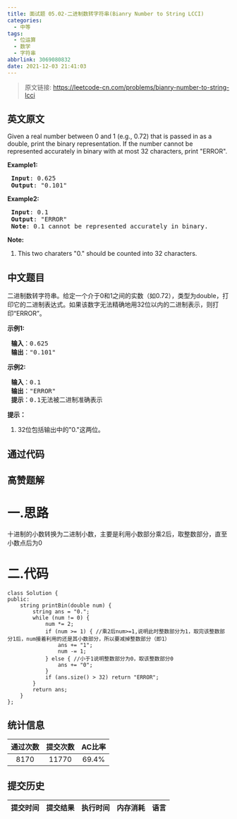 ```yaml
---
title: 面试题 05.02-二进制数转字符串(Bianry Number to String LCCI)
categories:
  - 中等
tags:
  - 位运算
  - 数学
  - 字符串
abbrlink: 3069080832
date: 2021-12-03 21:41:03
---
```


> 原文链接: https://leetcode-cn.com/problems/bianry-number-to-string-lcci


## 英文原文
<div><p>Given a real number between 0 and 1 (e.g., 0.72) that is passed in as a double, print the binary representation. If the number cannot be represented accurately in binary with at most 32 characters, print &quot;ERROR&quot;.</p>

<p><strong>Example1:</strong></p>

<pre>
<strong> Input</strong>: 0.625
<strong> Output</strong>: &quot;0.101&quot;
</pre>

<p><strong>Example2:</strong></p>

<pre>
<strong> Input</strong>: 0.1
<strong> Output</strong>: &quot;ERROR&quot;
<strong> Note</strong>: 0.1 cannot be represented accurately in binary.
</pre>

<p><strong>Note: </strong></p>

<ol>
	<li>This two charaters &quot;0.&quot; should be counted into 32 characters.</li>
</ol>
</div>

## 中文题目
<div><p>二进制数转字符串。给定一个介于0和1之间的实数（如0.72），类型为double，打印它的二进制表达式。如果该数字无法精确地用32位以内的二进制表示，则打印“ERROR”。</p>

<p><strong>示例1:</strong></p>

<pre>
<strong> 输入</strong>：0.625
<strong> 输出</strong>："0.101"
</pre>

<p><strong>示例2:</strong></p>

<pre>
<strong> 输入</strong>：0.1
<strong> 输出</strong>："ERROR"
<strong> 提示</strong>：0.1无法被二进制准确表示
</pre>

<p><strong>提示：</strong></p>

<ol>
	<li>32位包括输出中的"0."这两位。</li>
</ol>
</div>

## 通过代码
<RecoDemo>
</RecoDemo>


## 高赞题解
# 一.思路
十进制的小数转换为二进制小数，主要是利用小数部分乘2后，取整数部分，直至小数点后为0
# 二.代码
```
class Solution {
public:
    string printBin(double num) {
        string ans = "0.";
        while (num != 0) {
            num *= 2;
            if (num >= 1) { //乘2后num>=1,说明此时整数部分为1，取完该整数部分1后，num接着利用的还是其小数部分，所以要减掉整数部分（即1）
                ans += "1";
                num -= 1;
            } else { //小于1说明整数部分为0，取该整数部分0
                ans += "0";
            }
            if (ans.size() > 32) return "ERROR";
        }
        return ans;
    }
};
```



## 统计信息
| 通过次数 | 提交次数 | AC比率 |
| :------: | :------: | :------: |
|    8170    |    11770    |   69.4%   |

## 提交历史
| 提交时间 | 提交结果 | 执行时间 |  内存消耗  | 语言 |
| :------: | :------: | :------: | :--------: | :--------: |
